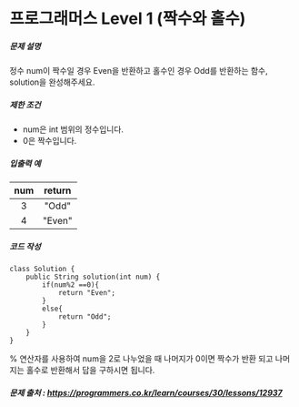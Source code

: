 # 프로그래머스 Level 1 (짝수와 홀수)

##### 문제 설명

정수 num이 짝수일 경우 Even을 반환하고 홀수인 경우 Odd를 반환하는 함수, solution을 완성해주세요.

##### 제한 조건

- num은 int 범위의 정수입니다.
- 0은 짝수입니다.

##### 입출력 예

| num  | return |
| :--: | :----: |
|  3   | "Odd"  |
|  4   | "Even" |

##### 코드 작성

```
class Solution {
    public String solution(int num) {
        if(num%2 ==0){
            return "Even";
        }
        else{
            return "Odd";
        }
    }
}
```

% 연산자를 사용하여 num을 2로 나누었을 때 나머지가 0이면 짝수가 반환 되고 나머지는 홀수로 반환해서 답을 구하시면 됩니다.

##### 문제 출처 : https://programmers.co.kr/learn/courses/30/lessons/12937